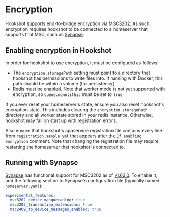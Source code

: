 Encryption
=======

Hookshot supports end-to-bridge encryption via [MSC3202](https://github.com/matrix-org/matrix-spec-proposals/pull/3202). As such, encryption requires hookshot to be connected to a homeserver that supports that MSC, such as [Synapse](#running-with-synapse).

## Enabling encryption in Hookshot

In order for hookshot to use encryption, it must be configured as follows:
- The `encryption.storagePath` setting must point to a directory that hookshot has permissions to write files into. If running with Docker, this path should be within a volume (for persistency).
- [Redis](./workers.md) must be enabled. Note that worker mode is not yet supported with encryption, so `queue.monolithic` must be set to `true`.

If you ever reset your homeserver's state, ensure you also reset hookshot's encryption state. This includes clearing the `encryption.storagePath` directory and all worker state stored in your redis instance. Otherwise, hookshot may fail on start up with registration errors.

Also ensure that hookshot's appservice registration file contains every line from `registration.sample.yml` that appears after the `If enabling encryption` comment. Note that changing the registration file may require restarting the homeserver that hookshot is connected to.

## Running with Synapse

[Synapse](https://github.com/matrix-org/synapse/) has functional support for MSC3202 as of [v1.63.0](https://github.com/matrix-org/synapse/releases/tag/v1.63.0). To enable it, add the following section to Synapse's configuration file (typically named `homeserver.yaml`):

```yaml
experimental_features:
  msc3202_device_masquerading: true
  msc3202_transaction_extensions: true
  msc2409_to_device_messages_enabled: true
```
